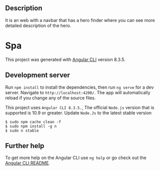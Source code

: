 ## Description

It is an web with a navbar that has a hero finder where you can see more detailed description of the hero.

# Spa

This project was generated with [Angular CLI](https://github.com/angular/angular-cli) version 8.3.5.

## Development server

Run `npm install` to install the dependencies, then run `ng serve` for a dev server. Navigate to `http://localhost:4200/`. The app will automatically reload if you change any of the source files.

This project uses `Angular CLI 8.3.5.`, The official `Node.js` version that is supported is 10.9 or greater.
Update `Node.Js` to the latest stable version

```
$ sudo npm cache clean -f
$ sudo npm install -g n
$ sudo n stable
```

## Further help

To get more help on the Angular CLI use `ng help` or go check out the [Angular CLI README](https://github.com/angular/angular-cli/blob/master/README.md).
